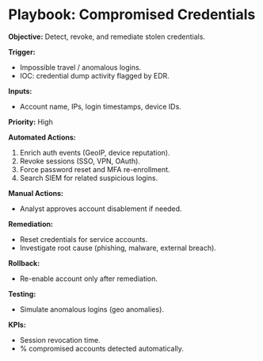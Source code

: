 # Playbook: Compromised Credentials

**Objective:** Detect, revoke, and remediate stolen credentials.

**Trigger:**
- Impossible travel / anomalous logins.  
- IOC: credential dump activity flagged by EDR.  

**Inputs:**
- Account name, IPs, login timestamps, device IDs.  

**Priority:** High  

**Automated Actions:**
1. Enrich auth events (GeoIP, device reputation).  
2. Revoke sessions (SSO, VPN, OAuth).  
3. Force password reset and MFA re-enrollment.  
4. Search SIEM for related suspicious logins.  

**Manual Actions:**
- Analyst approves account disablement if needed.  

**Remediation:**
- Reset credentials for service accounts.  
- Investigate root cause (phishing, malware, external breach).  

**Rollback:**
- Re-enable account only after remediation.  

**Testing:**
- Simulate anomalous logins (geo anomalies).  

**KPIs:**
- Session revocation time.  
- % compromised accounts detected automatically.  
